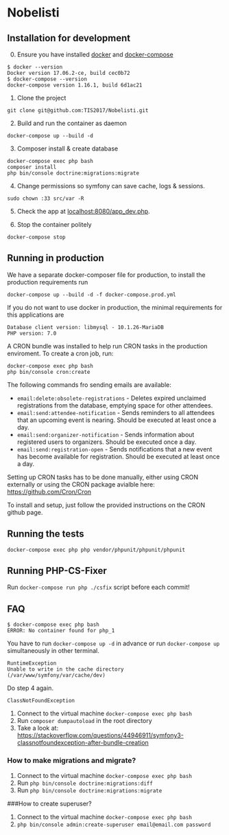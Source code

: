 # Nobelisti

## Installation for development

0. Ensure you have installed [docker](https://docs.docker.com/engine/installation/) and [docker-compose](https://docs.docker.com/compose/install/)
```
$ docker --version
Docker version 17.06.2-ce, build cec0b72
$ docker-compose --version
docker-compose version 1.16.1, build 6d1ac21
```

1. Clone the project
```
git clone git@github.com:TIS2017/Nobelisti.git
```

2. Build and run the container as daemon
```
docker-compose up --build -d
```

3. Composer install & create database
```
docker-compose exec php bash
composer install
php bin/console doctrine:migrations:migrate
```

4. Change permissions so symfony can save cache, logs & sessions.
```
sudo chown :33 src/var -R
```

5. Check the app at [localhost:8080/app_dev.php](http://localhost:8080/app_dev.php).

6. Stop the container politely
```
docker-compose stop
```

## Running in production

We have a separate docker-composer file for production,
to install the production requirements run

```
docker-compose up --build -d -f docker-compose.prod.yml

```

If you do not want to use docker in production, the minimal requirements for this applications are

```
Database client version: libmysql - 10.1.26-MariaDB
PHP version: 7.0
```

A CRON bundle was installed to help run CRON tasks in the production enviroment. To create a cron job, run:
```
docker-compose exec php bash
php bin/console cron:create
```
The following commands fro sending emails are available:
- `email:delete:obsolete-registrations` - Deletes expired unclaimed registrations from the database, emptying space for other attendees.
- `email:send:attendee-notification` - Sends reminders to all attendees that an upcoming event is nearing. Should be executed at least once a day.
- `email:send:organizer-notification` - Sends information about registered users to organizers. Should be executed once a day.
- `email:send:registration-open` - Sends notifications that a new event has become available for registration. Should be executed at least once a day.

Setting up CRON tasks has to be done manually, either using CRON externally or using the CRON package avialble here: https://github.com/Cron/Cron

To install and setup, just follow the provided instructions on the CRON github page.

## Running the tests
```
docker-compose exec php php vendor/phpunit/phpunit/phpunit
```

## Running PHP-CS-Fixer

Run `docker-compose run php ./csfix` script before each commit!

## FAQ

```
$ docker-compose exec php bash
ERROR: No container found for php_1
```
You have to run `docker-compose up -d` in advance or run `docker-compose up` simultaneously in other terminal.


```
RuntimeException
Unable to write in the cache directory (/var/www/symfony/var/cache/dev)
```
Do step 4 again.


```
ClassNotFoundException

```
1. Connect to the virtual machine `docker-compose exec php bash`
2. Run `composer dumpautoload` in the root directory
3. Take a look at: https://stackoverflow.com/questions/44946911/symfony3-classnotfoundexception-after-bundle-creation

### How to make migrations and migrate?
1. Connect to the virtual machine `docker-compose exec php bash`
2. Run `php bin/console doctrine:migrations:diff`
3. Run `php bin/console doctrine:migrations:migrate`

###How to create superuser?
1. Connect to the virtual machine `docker-compose exec php bash`
2. `php bin/console admin:create-superuser email@email.com password`
